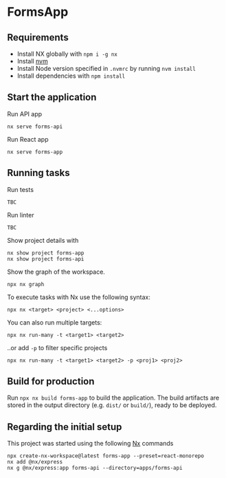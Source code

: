 # FormsApp

## Requirements
- Install NX globally with `npm i -g nx`
- Install [nvm](https://github.com/nvm-sh/nvm)
- Install Node version specified in `.nvmrc` by running `nvm install`
- Install dependencies with `npm install`

## Start the application
Run API app
```
nx serve forms-api
```

Run React app
```
nx serve forms-app
```

## Running tasks

Run tests
```
TBC
```
Run linter
```
TBC
```

Show project details with 
```
nx show project forms-app
nx show project forms-api
```

Show the graph of the workspace.
```
npx nx graph
```

To execute tasks with Nx use the following syntax:

```
npx nx <target> <project> <...options>
```

You can also run multiple targets:

```
npx nx run-many -t <target1> <target2>
```

..or add `-p` to filter specific projects

```
npx nx run-many -t <target1> <target2> -p <proj1> <proj2>
```

## Build for production

Run `npx nx build forms-app` to build the application. The build artifacts are stored in the output directory (e.g. `dist/` or `build/`), ready to be deployed.

## Regarding the initial setup

This project was started using the following [Nx](https://nx.dev) commands
```
npx create-nx-workspace@latest forms-app --preset=react-monorepo
nx add @nx/express
nx g @nx/express:app forms-api --directory=apps/forms-api
```
